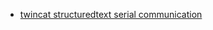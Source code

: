 
- [twincat structuredtext serial communication](https://infosys.beckhoff.com/english.php?content=../content/1033/el600x_el602x/2584719371.html&id=)

